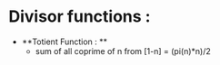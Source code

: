 # Divisor functions :
  * **Totient Function : **
    * sum of all coprime of n from [1-n] = (pi(n)*n)/2
